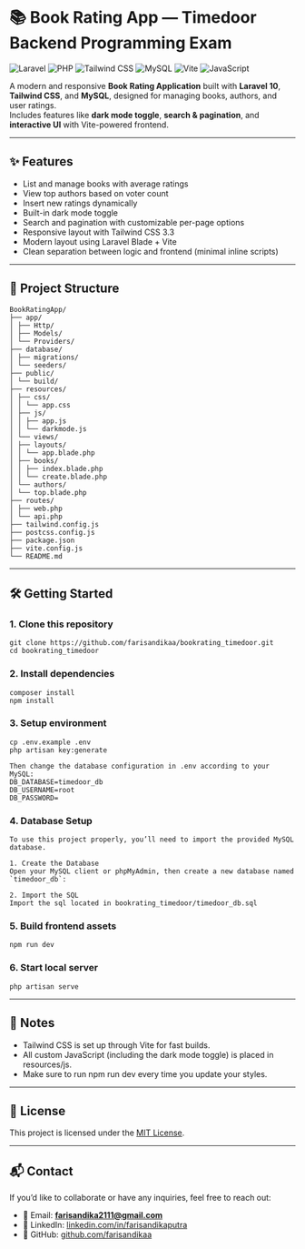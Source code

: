 # 📚 Book Rating App — Timedoor Backend Programming Exam

![Laravel](https://img.shields.io/badge/Laravel-10-FF2D20?style=flat&logo=laravel)
![PHP](https://img.shields.io/badge/PHP-8.2-777BB4?style=flat&logo=php)
![Tailwind CSS](https://img.shields.io/badge/Tailwind_CSS-3.3.3-06B6D4?style=flat&logo=tailwind-css)
![MySQL](https://img.shields.io/badge/MySQL-8.0-4479A1?style=flat&logo=mysql)
![Vite](https://img.shields.io/badge/Vite-Bundler-646CFF?style=flat&logo=vite)
![JavaScript](https://img.shields.io/badge/JavaScript-ES6-F7DF1E?style=flat&logo=javascript)

A modern and responsive **Book Rating Application** built with **Laravel 10**, **Tailwind CSS**, and **MySQL**, designed for managing books, authors, and user ratings.  
Includes features like **dark mode toggle**, **search & pagination**, and **interactive UI** with Vite-powered frontend.

---

## ✨ Features

- List and manage books with average ratings  
- View top authors based on voter count  
- Insert new ratings dynamically  
- Built-in dark mode toggle  
- Search and pagination with customizable per-page options  
- Responsive layout with Tailwind CSS 3.3  
- Modern layout using Laravel Blade + Vite  
- Clean separation between logic and frontend (minimal inline scripts) 

---

## 📂 Project Structure
```
BookRatingApp/
├── app/
│ ├── Http/
│ ├── Models/
│ └── Providers/
├── database/
│ ├── migrations/
│ └── seeders/
├── public/
│ └── build/
├── resources/
│ ├── css/
│ │ └── app.css
│ ├── js/
│ │ ├── app.js
│ │ └── darkmode.js
│ └── views/
│ ├── layouts/
│ │ └── app.blade.php
│ ├── books/
│ │ ├── index.blade.php
│ │ └── create.blade.php
│ └── authors/
│ └── top.blade.php
├── routes/
│ ├── web.php
│ └── api.php
├── tailwind.config.js
├── postcss.config.js
├── package.json
├── vite.config.js
└── README.md
```

---

## 🛠️ Getting Started

### 1. Clone this repository
```
git clone https://github.com/farisandikaa/bookrating_timedoor.git
cd bookrating_timedoor
```

### 2. Install dependencies
```
composer install
npm install
```

### 3. Setup environment
```
cp .env.example .env
php artisan key:generate

Then change the database configuration in .env according to your MySQL:
DB_DATABASE=timedoor_db
DB_USERNAME=root
DB_PASSWORD=
```


### 4. Database Setup
```
To use this project properly, you’ll need to import the provided MySQL database.

1. Create the Database
Open your MySQL client or phpMyAdmin, then create a new database named `timedoor_db`:

2. Import the SQL
Import the sql located in bookrating_timedoor/timedoor_db.sql
```

### 5. Build frontend assets
```
npm run dev
```

### 6. Start local server
```
php artisan serve
```
---

## 🧠 Notes
- Tailwind CSS is set up through Vite for fast builds.
- All custom JavaScript (including the dark mode toggle) is placed in resources/js.
- Make sure to run npm run dev every time you update your styles.

---

## 📜 License
This project is licensed under the [MIT License](LICENSE).

---

## 📬 Contact
If you’d like to collaborate or have any inquiries, feel free to reach out:

- 📧 Email: **farisandika2111@gmail.com**
- 💼 LinkedIn: [linkedin.com/in/farisandikaputra](https://linkedin.com/in/farisandikaputra)
- 🐙 GitHub: [github.com/farisandikaa](https://github.com/farisandikaa)

